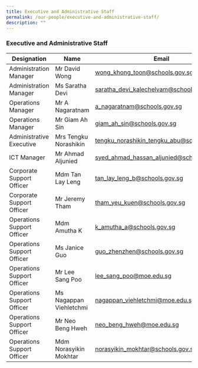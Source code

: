 ```yaml
---
title: Executive and Administrative Staff
permalink: /our-people/executive-and-administrative-staff/
description: ""
---
```

### Executive and Administrative Staff


| Designation | Name | Email |
| -------- | -------- | -------- |
|Administration Manager|Mr David Wong| wong_khong_toon@schools.gov.sg |
|Administration Manager|Ms Saratha Devi| saratha_devi_kalechelvam@schools.gov.sg|
|Operations Manager|Mr A Nagaratnam | a_nagaratnam@schools.gov.sg|
|Operations Manager|Mr Giam Ah Sin | giam_ah_sin@schools.gov.sg|
|Administrative Executive|Mrs Tengku Norashikin| tengku_norashikin_tengku_abu@schools.gov.sg|
|ICT Manager|Mr Ahmad Aljunied|syed_ahmad_hassan_aljunied@schools.gov.sg|
|Corporate Support Officer|Mdm Tan Lay Leng|tan_lay_leng_b@schools.gov.sg|
|Corporate Support Officer|Mr Jeremy Tham|tham_yeu_kuen@schools.gov.sg|
|Operations Support Officer|Mdm Amutha K|k_amutha_a@schools.gov.sg|
|Operations Support Officer|Ms Janice Guo| guo_zhenzhen@schools.gov.sg|
|Operations Support Officer|Mr Lee Sang Poo|lee_sang_poo@moe.edu.sg|
|Operations Support Officer|Ms Nagappan Viehletchmi|nagappan_viehletchmi@moe.edu.sg|
|Operations Support Officer|Mr Neo Beng Hweh|neo_beng_hweh@moe.edu.sg|
|Operations Support Officer|Mdm Norasyikin Mokhtar|norasyikin_mokhtar@schools.gov.sg|